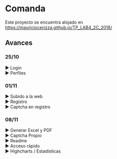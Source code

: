 # Comanda

Este proyecto se encuentra alojado en https://mauriciocerizza.github.io/TP_LAB4_2C_2018/

## Avances
### 25/10
► Login  <br>
► Perfiles

### 01/11
► Subido a la web <br>
► Registro <br>
► Captcha en registro

### 08/11
► Generar Excel y PDF <br>
► Captcha Propio <br>
► Readme <br>
► Acceso rápido <br>
► Highcharts / Estadísticas
